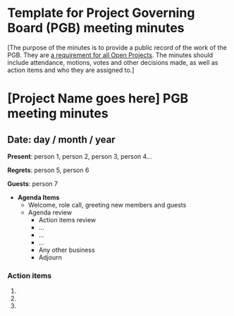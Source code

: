 # Template for Project Governing Board (PGB) meeting minutes

[The purpose of the minutes is to provide a public record of the work of the PGB. They are [a requirement for all Open Projects](https://www.oasis-open.org/policies-guidelines/open-projects-process/#visibility-archival-permanence). The minutes should include attendance, motions, votes and other decisions made, as well as action items and who they are assigned to.]

# [Project Name goes here] PGB meeting minutes

## Date: day / month / year

**Present**: person 1, person 2, person 3, person 4...

**Regrets**: person 5, person 6

**Guests**: person 7

* **Agenda Items**
  * Welcome, role call, greeting new members and guests
  * Agenda review
	* Action items review
	* ...
	* ...
	* ...
	* Any other business
	* Adjourn

 ### Action items
  1.
  2.
  3.
